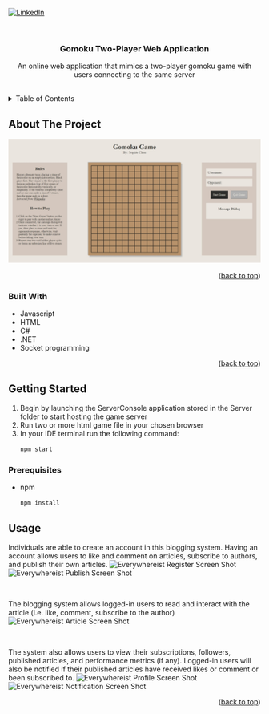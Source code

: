 <!-- README template obtained from: https://github.com/othneildrew/Best-README-Template/blob/master/README.md?plain=1-->
[![LinkedIn][linkedin-shield]](https://www.linkedin.com/in/xinyu-chen-482142144/)
<span id="readme-top"></span>


<!-- PROJECT LOGO -->
<br />
<div align="center">
  <h3 align="center" id="readme-top">Gomoku Two-Player Web Application</h3>

  <p align="center">
    An online web application that mimics a two-player gomoku game with users connecting to the same server
    <br />
  </p>
</div>
<br />


<!-- TABLE OF CONTENTS -->
<details>
  <summary>Table of Contents</summary>
  <ol>
    <li>
      <a href="#about-the-project">About The Project</a>
      <ul>
        <li><a href="#built-with">Built With</a></li>
      </ul>
    </li>
    <li>
      <a href="#getting-started">Getting Started</a>
      <ul>
        <li><a href="#prerequisites">Prerequisites</a></li>
      </ul>
    </li>
    <li><a href="#usage">Usage</a></li>
  </ol>
</details>



<!-- ABOUT THE PROJECT -->
## About The Project
![Gomoku Homepage Screen Shot](https://github.com/Neurosystic/gomoku-web-app/blob/main/images/interface.jpeg)

<p align="right">(<a href="#readme-top">back to top</a>)</p>

### Built With
* Javascript
* HTML
* C#
* .NET
* Socket programming

<p align="right">(<a href="#readme-top">back to top</a>)</p>

<!-- GETTING STARTED -->
## Getting Started
<ol>
  <li>Begin by launching the ServerConsole application stored in the Server folder to start hosting the game server</li>
  <li>Run two or more html game file in your chosen browser</li>
  <li>In your IDE terminal run the following command: </li>

  ```sh
  npm start
  ```
</ol>

### Prerequisites
* npm
  ```sh
  npm install 
  ```

<!-- USAGE EXAMPLES -->
## Usage
Individuals are able to create an account in this blogging system. Having an account allows users to like and comment on articles, subscribe to authors, and publish their own articles. 
![Everywhereist Register Screen Shot](https://github.com/sophc0366/everywhereist-blogging-system/blob/main/public/readme/register.jpeg)
![Everywhereist Publish Screen Shot](https://github.com/sophc0366/everywhereist-blogging-system/blob/main/public/readme/publish.jpeg)

<p>
 <br/> 
</p>

The blogging system allows logged-in users to read and interact with the article (i.e. like, comment, subscribe to the author)
![Everywhereist Article Screen Shot](https://github.com/sophc0366/everywhereist-blogging-system/blob/main/public/readme/article.jpeg)

<p>
 <br/> 
</p>

The system also allows users to view their subscriptions, followers, published articles, and performance metrics (if any). Logged-in users will also be notified if their published articles have received likes or comment or been subscribed to.
![Everywhereist Profile Screen Shot](https://github.com/sophc0366/everywhereist-blogging-system/blob/main/public/readme/profile.jpeg)
![Everywhereist Notification Screen Shot](https://github.com/sophc0366/everywhereist-blogging-system/blob/main/public/readme/notification.jpeg)

<p align="right">(<a href="#readme-top">back to top</a>)</p>



<!-- MARKDOWN LINKS & IMAGES -->
<!-- https://www.markdownguide.org/basic-syntax/#reference-style-links -->
[linkedin-shield]: https://img.shields.io/badge/-LinkedIn-black.svg?style=for-the-badge&logo=linkedin&colorB=555
